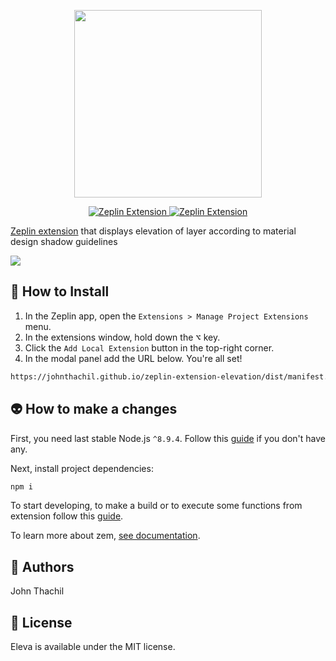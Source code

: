 
<p align="center">
<img src="https://i.ibb.co/NYDp97c/Eleva.gif" width="300" />
</p>

<p align="center">
  <a href="https://extensions.zeplin.io">
    <img src="https://img.shields.io/badge/zeplin-extension-ffbe12.svg" alt="Zeplin Extension" />
  </a>
  <a href="https://travis-ci.org/johnthachil/zeplin-extension-elevation">
    <img src="https://travis-ci.org/johnthachil/zeplin-extension-elevation.svg?branch=master" alt="Zeplin Extension" />
  </a>
 
</p>

[Zeplin extension](https://extensions.zeplin.io/) that displays elevation of layer according to material design shadow guidelines

<img src="https://i.ibb.co/RP56MhQ/Eleva-Zeplin-Extension.jpg"  />

## 🚀 How to Install

1. In the Zeplin app, open the `Extensions > Manage Project Extensions` menu. 
2. In the extensions window, hold down the <kbd>⌥</kbd> key. 
3. Click the `Add Local Extension` button in the top-right corner. 
4. In the modal panel add the URL below. You're all set!

```html
https://johnthachil.github.io/zeplin-extension-elevation/dist/manifest.json
```


## 👽 How to make a changes

First, you need last stable Node.js `^8.9.4`. Follow this [guide](https://github.com/creationix/nvm/blob/master/README.md#installation) if you don't have any.

Next, install project dependencies:

```bash
npm i
```

To start developing, to make a build or to execute some functions from extension follow this [guide](https://github.com/zeplin/zem#scripts).

To learn more about zem, [see documentation](https://github.com/zeplin/zem).

## 🤪 Authors

John Thachil

## 📑 License

Eleva is available under the MIT license. 
